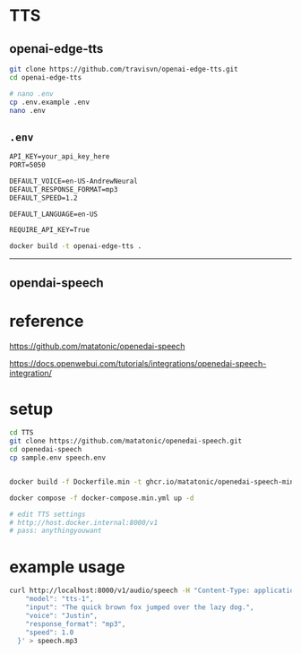 # TTS


## openai-edge-tts

```sh
git clone https://github.com/travisvn/openai-edge-tts.git
cd openai-edge-tts

# nano .env
cp .env.example .env
nano .env

```

## `.env`
```txt
API_KEY=your_api_key_here
PORT=5050

DEFAULT_VOICE=en-US-AndrewNeural
DEFAULT_RESPONSE_FORMAT=mp3
DEFAULT_SPEED=1.2

DEFAULT_LANGUAGE=en-US

REQUIRE_API_KEY=True
```

```sh
docker build -t openai-edge-tts .
```




---

## opendai-speech

# reference

https://github.com/matatonic/openedai-speech

https://docs.openwebui.com/tutorials/integrations/openedai-speech-integration/


# setup

```sh
cd TTS
git clone https://github.com/matatonic/openedai-speech.git
cd openedai-speech
cp sample.env speech.env


docker build -f Dockerfile.min -t ghcr.io/matatonic/openedai-speech-min .

docker compose -f docker-compose.min.yml up -d

# edit TTS settings
# http://host.docker.internal:8000/v1
# pass: anythingyouwant

```


# example usage

```sh
curl http://localhost:8000/v1/audio/speech -H "Content-Type: application/json" -d '{
    "model": "tts-1",
    "input": "The quick brown fox jumped over the lazy dog.",
    "voice": "Justin",
    "response_format": "mp3",
    "speed": 1.0
  }' > speech.mp3

  ```

  